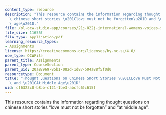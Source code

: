 ```yaml
---
content_type: resource
description: "This resource contains the information regarding thought questions on\
  \ chinese short stories \u201Clove must not be forgotten\u201D and \u201Cat middle\
  \ age\u201D."
file: /ol-ocw-studio-app/courses/21g-022j-international-womens-voices-spring-2004/cf6323c0b8bbc1211be3abcfc69c615f_MIT21G_022JS04_on_ch.pdf
file_size: 116557
file_type: application/pdf
learning_resource_types:
- Assignments
license: https://creativecommons.org/licenses/by-nc-sa/4.0/
ocw_type: OCWFile
parent_title: Assignments
parent_type: CourseSection
parent_uid: 20a88969-85b1-082d-1d87-b04a88f5f0d0
resourcetype: Document
title: "Thought Questions on Chinese Short Stories \u201CLove Must Not be Forgotten\u201D\
  \ and \u201CAt Middle Age\u201D"
uid: cf6323c0-b8bb-c121-1be3-abcfc69c615f
---
```

This resource contains the information regarding thought questions on chinese short stories “love must not be forgotten” and “at middle age”.